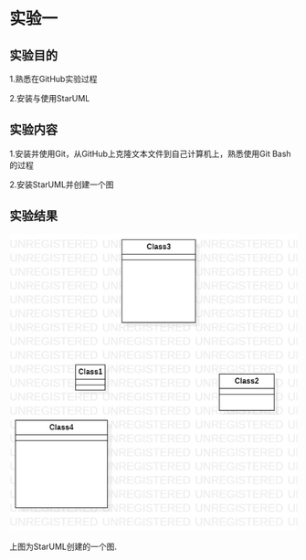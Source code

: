# 实验一

## 实验目的

1.熟悉在GitHub实验过程

2.安装与使用StarUML

## 实验内容

1.安装并使用Git，从GitHub上克隆文本文件到自己计算机上，熟悉使用Git Bash的过程

2.安装StarUML并创建一个图

## 实验结果

![第一个UML图](./model1.jpg)

上图为StarUML创建的一个图.
